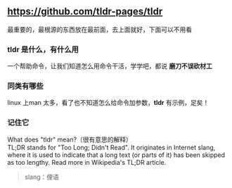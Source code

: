 ## https://github.com/tldr-pages/tldr
最重要的，最根源的东西放在最前面，去上面就好，下面可以不用看


### tldr 是什么，有什么用
一个帮助命令，让我们知道怎么用命令干活，学学吧，都说 **磨刀不误砍材工**


### 同类有哪些
linux 上man 太多，看了也不知道怎么给命令加参数，**tldr** 有示例，足矣！

### 记住它
What does "tldr" mean?（很有意思的解释）  
TL;DR stands for "Too Long; Didn't Read". It originates in Internet slang, where it is used to indicate that a long text (or parts of it) has been skipped as too lengthy. Read more in Wikipedia's TL;DR article.

> slang：俚语
